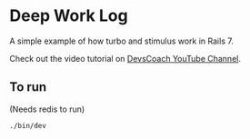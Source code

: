 # Deep Work Log

A simple example of how turbo and stimulus work in Rails 7.

Check out the video tutorial on [DevsCoach YouTube Channel](https://www.youtube.com/@devscoach).

## To run

(Needs redis to run)

`./bin/dev`
